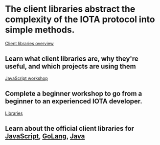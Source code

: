 # The client libraries abstract the complexity of the IOTA protocol into simple methods.

[Client libraries overview](/0.1/introduction/overview.md)
## Learn what client libraries are, why they're useful, and which projects are using them

[JavaScript workshop](root://iota-js/0.1/workshop/overview.md)
## Complete a beginner workshop to go from a beginner to an experienced IOTA developer.

[Libraries](/0.1/introduction/overview.md)
## Learn about the official client libraries for [JavaScript](root://iota-js/0.1/introduction/overview.md), [GoLang](root://iota-go/0.1/introduction/overview.md), [Java](root://iota-java/0.1/introduction/overview.md)
